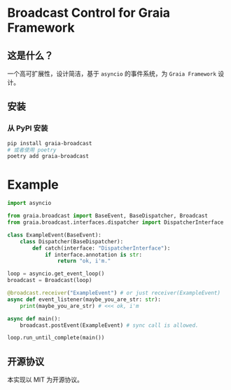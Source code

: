 # Broadcast Control for Graia Framework

## 这是什么？
一个高可扩展性，设计简洁，基于 `asyncio` 的事件系统，为 `Graia Framework` 设计。

## 安装
### 从 PyPI 安装
``` bash
pip install graia-broadcast
# 或者使用 poetry
poetry add graia-broadcast
```

# Example

```python
import asyncio

from graia.broadcast import BaseEvent, BaseDispatcher, Broadcast
from graia.broadcast.interfaces.dispatcher import DispatcherInterface

class ExampleEvent(BaseEvent):
    class Dispatcher(BaseDispatcher):
        def catch(interface: "DispatcherInterface"):
            if interface.annotation is str:
                return "ok, i'm."

loop = asyncio.get_event_loop()
broadcast = Broadcast(loop)

@broadcast.receiver("ExampleEvent") # or just receiver(ExampleEvent)
async def event_listener(maybe_you_are_str: str):
    print(maybe_you_are_str) # <<< ok, i'm

async def main():
    broadcast.postEvent(ExampleEvent) # sync call is allowed.

loop.run_until_complete(main())
```

## 开源协议
本实现以 MIT 为开源协议。